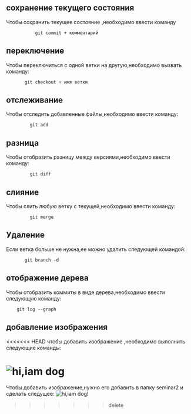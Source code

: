 ## сохранение текущего состояния

Чтобы сохранить текущее состояние ,необходимо ввести команду

               git commit + комментарий


## переключение
Чтобы переключиться с одной ветки на другую,необходимо вызвать команду:

           git checkout + имя ветки
## отслеживание

Чтобы отследить добавленные файлы,необходимо ввести команду:

             git add

## разница
Чтобы отобразить разницу между версиями,необходимо ввести команду:

             git diff

## cлияние
Чтобы слить любую ветку с текущей,необходимо ввести команду:

             git merge

## Удаление
Если ветка больше не нужна,ее можно удалить следующей командой:

           git branch -d

## отображение дерева
Чтобы отобразить коммиты в виде дерева,необходимо ввести следующую команду:

        git log --graph

## добавление изображения
<<<<<<< HEAD
чтобы добавить изображение ,необходимо выполнить следующие команды:

![hi,iam dog](dog.jpg)
=======
Чтобы добавить изображение,нужно его добавить в папку seminar2 и сделать следущее:
![hi,iam dog!](dog.jpg)

>>>>>>> delete


